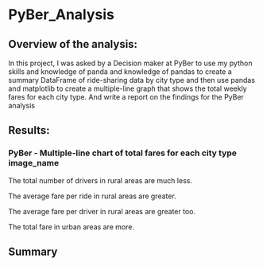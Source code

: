 # PyBer_Analysis


## Overview of the analysis:
In this project, I was asked by a Decision maker at PyBer to use my python skills and knowledge of panda and knowledge of pandas to create a summary DataFrame of ride-sharing data by city type and then use pandas and matplotlib to create a multiple-line graph that shows the total weekly fares for each city type. And write a report on the findings  for the PyBer analysis

## Results:
### PyBer - Multiple-line chart of total fares for each city type image_name

The total number of drivers in rural areas are much less.

The average fare per ride in rural areas are greater.

The average fare per driver in rural areas are greater too.

The total fare in urban areas are more.








## Summary
